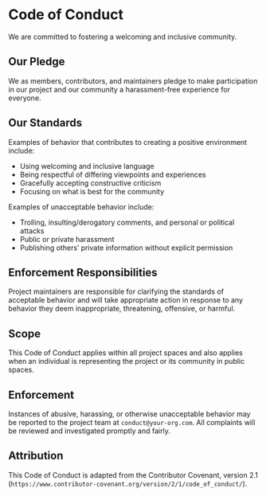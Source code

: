 # Code of Conduct

We are committed to fostering a welcoming and inclusive community.

## Our Pledge
We as members, contributors, and maintainers pledge to make participation in our project and our community a harassment-free experience for everyone.

## Our Standards
Examples of behavior that contributes to creating a positive environment include:
- Using welcoming and inclusive language
- Being respectful of differing viewpoints and experiences
- Gracefully accepting constructive criticism
- Focusing on what is best for the community

Examples of unacceptable behavior include:
- Trolling, insulting/derogatory comments, and personal or political attacks
- Public or private harassment
- Publishing others’ private information without explicit permission

## Enforcement Responsibilities
Project maintainers are responsible for clarifying the standards of acceptable behavior and will take appropriate action in response to any behavior they deem inappropriate, threatening, offensive, or harmful.

## Scope
This Code of Conduct applies within all project spaces and also applies when an individual is representing the project or its community in public spaces.

## Enforcement
Instances of abusive, harassing, or otherwise unacceptable behavior may be reported to the project team at `conduct@your-org.com`. All complaints will be reviewed and investigated promptly and fairly.

## Attribution
This Code of Conduct is adapted from the Contributor Covenant, version 2.1 (`https://www.contributor-covenant.org/version/2/1/code_of_conduct/`).



